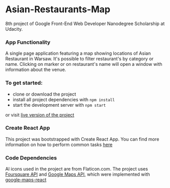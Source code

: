 # Asian-Restaurants-Map
8th project of Google Front-End Web Developer Nanodegree Scholarship at Udacity. 

### App Functionality
A single page application featuring a map showing locations of Asian Restaurant in Warsaw. It's possible to filter restaurant's by category or name. Clicking on marker or on restaurant's name will open a window with information about the venue.

### To get started:
* clone or download the project
* install all project dependencies with `npm install`
* start the development server with `npm start`

or visit [live version of the project](https://klaraborowska.github.io/asian-restaurants-map/)

### Create React App
This project was bootstrapped with Create React App. You can find more information on how to perform common tasks [here](https://github.com/facebook/create-react-app/blob/master/packages/react-scripts/template/README.md)

### Code Dependencies
Al icons used in the project are from Flaticon.com. The project uses [Foursquare API](https://developer.foursquare.com/) and [Google Maps API](https://cloud.google.com/maps-platform/), which were implemented with [google-maps-react](https://github.com/fullstackreact/google-maps-react)